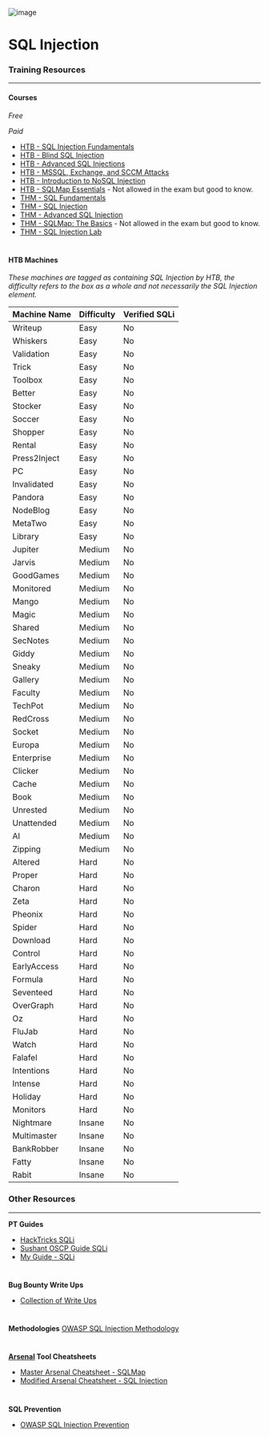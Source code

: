 ![image](https://github.com/user-attachments/assets/0abfba20-93bd-4d3f-bde0-6274f14c5e70)

# SQL Injection

### Training Resources
---
#### Courses
*Free*

*Paid*
- [HTB - SQL Injection Fundamentals](https://academy.hackthebox.com/course/preview/sql-injection-fundamentals)
- [HTB - Blind SQL Injection](https://academy.hackthebox.com/course/preview/blind-sql-injection)
- [HTB - Advanced SQL Injections](https://academy.hackthebox.com/course/preview/advanced-sql-injections)
- [HTB - MSSQL, Exchange, and SCCM Attacks](https://academy.hackthebox.com/course/preview/mssql-exchange-and-sccm-attacks)
- [HTB - Introduction to NoSQL Injection](https://academy.hackthebox.com/course/preview/introduction-to-nosql-injection)
- [HTB - SQLMap Essentials](https://academy.hackthebox.com/course/preview/sqlmap-essentials) - Not allowed in the exam but good to know.
- [THM - SQL Fundamentals](https://tryhackme.com/r/room/sqlfundamentals)
- [THM - SQL Injection](https://tryhackme.com/r/room/sqlinjectionlm)
- [THM - Advanced SQL Injection](https://tryhackme.com/r/room/advancedsqlinjection)
- [THM - SQLMap: The Basics](https://tryhackme.com/r/room/sqlmapthebasics) - Not allowed in the exam but good to know.
- [THM - SQL Injection Lab](https://tryhackme.com/r/room/sqlilab)

#

#### HTB Machines
*These machines are tagged as containing SQL Injection by HTB, the difficulty refers to the box as a whole and not necessarily the SQL Injection element.*

| Machine Name | Difficulty | Verified SQLi |
| -- | -- | -- |
| Writeup | Easy | No |
| Whiskers | Easy | No |
| Validation | Easy | No |
| Trick | Easy | No |
| Toolbox | Easy | No |
| Better | Easy | No |
| Stocker | Easy | No |
| Soccer | Easy | No |
| Shopper | Easy | No |
| Rental | Easy | No |
| Press2Inject | Easy | No |
| PC | Easy | No |
| Invalidated | Easy | No |
| Pandora | Easy | No |
| NodeBlog | Easy | No |
| MetaTwo | Easy | No |
| Library | Easy | No |
| Jupiter | Medium | No |
| Jarvis | Medium | No |
| GoodGames | Medium | No |
| Monitored | Medium | No |
| Mango | Medium | No |
| Magic | Medium | No |
| Shared | Medium | No |
| SecNotes | Medium | No |
| Giddy | Medium | No |
| Sneaky | Medium | No |
| Gallery | Medium | No |
| Faculty | Medium | No |
| TechPot | Medium | No |
| RedCross | Medium | No |
| Socket | Medium | No |
| Europa | Medium | No |
| Enterprise | Medium | No |
| Clicker | Medium | No |
| Cache | Medium | No |
| Book | Medium | No |
| Unrested | Medium | No |
| Unattended | Medium | No |
| AI | Medium | No |
| Zipping | Medium | No |
| Altered | Hard | No |
| Proper | Hard | No |
| Charon | Hard | No |
| Zeta | Hard | No |
| Pheonix | Hard | No |
| Spider | Hard | No |
| Download | Hard | No |
| Control | Hard | No |
| EarlyAccess | Hard | No |
| Formula | Hard | No |
| Seventeed | Hard | No |
| OverGraph | Hard | No |
| Oz | Hard | No |
| FluJab | Hard | No |
| Watch | Hard | No |
| Falafel | Hard | No |
| Intentions | Hard | No |
| Intense | Hard | No |
| Holiday | Hard | No |
| Monitors | Hard | No |
| Nightmare | Insane | No |
| Multimaster | Insane | No |
| BankRobber | Insane | No |
| Fatty | Insane | No |
| Rabit | Insane | No |

### Other Resources
---
**PT Guides**
- [HackTricks SQLi](https://book.hacktricks.xyz/pentesting-web/sql-injection)
- [Sushant OSCP Guide SQLi](https://sushant747.gitbooks.io/total-oscp-guide/content/sql-injections.html)
- [My Guide - SQLi](https://tom23rose.gitbook.io/testingmethodology/web-testing/exploitation/injection-attacks/sql-injection)
#
**Bug Bounty Write Ups**
- [Collection of Write Ups](https://github.com/alexbieber/Bug_Bounty_writeups#sql-injectionsqli)
#
**Methodologies**
[OWASP SQL Injection Methodology](https://owasp.org/www-project-web-security-testing-guide/stable/4-Web_Application_Security_Testing/07-Input_Validation_Testing/05-Testing_for_SQL_Injection)
#
**[Arsenal](https://github.com/Orange-Cyberdefense/arsenal/tree/master) Tool Cheatsheets**
- [Master Arsenal Cheatsheet - SQLMap](https://github.com/Orange-Cyberdefense/arsenal/blob/master/arsenal/data/cheats/SQL%20Injection/sqlmap.md)
- [Modified Arsenal Cheatsheet - SQL Injection](https://github.com/ThomasRose23/arsenal_cheatsheets/blob/main/webapp/sql-injection)
#
**SQL Prevention**
- [OWASP SQL Injection Prevention](https://cheatsheetseries.owasp.org/cheatsheets/SQL_Injection_Prevention_Cheat_Sheet.html)
#
